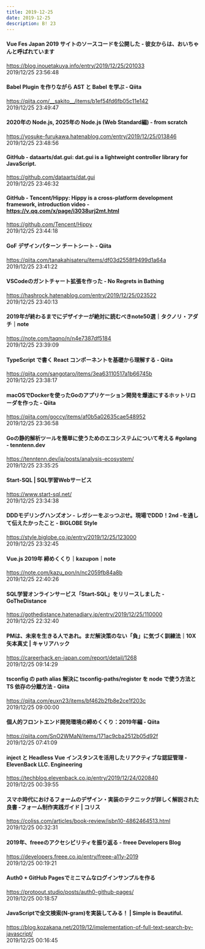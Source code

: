 ```yaml
---
title: 2019-12-25
date: 2019-12-25
description: B! 23
---
```


#### Vue Fes Japan 2019 サイトのソースコードを公開した - 彼女からは、おいちゃんと呼ばれています
https://blog.inouetakuya.info/entry/2019/12/25/201033<br>
2019/12/25 23:56:48<br>


#### Babel Plugin を作りながら AST と Babel を学ぶ - Qiita
https://qiita.com/__sakito__/items/b1ef54fd6fb05c11e142<br>
2019/12/25 23:49:47<br>


#### 2020年の Node.js, 2025年の Node.js (Web Standard編) - from scratch
https://yosuke-furukawa.hatenablog.com/entry/2019/12/25/013846<br>
2019/12/25 23:48:56<br>


#### GitHub - dataarts/dat.gui: dat.gui is a lightweight controller library for JavaScript.
https://github.com/dataarts/dat.gui<br>
2019/12/25 23:46:32<br>


#### GitHub - Tencent/Hippy: Hippy is a cross-platform development framework, introduction video - https://v.qq.com/x/page/i3038urj2mt.html
https://github.com/Tencent/Hippy<br>
2019/12/25 23:44:18<br>


#### GoF デザインパターン チートシート - Qiita
https://qiita.com/tanakahisateru/items/df03d2558f9499d1a64a<br>
2019/12/25 23:41:22<br>


#### VSCodeのガントチャート拡張を作った - No Regrets in Bathing
https://hashrock.hatenablog.com/entry/2019/12/25/023522<br>
2019/12/25 23:40:13<br>


#### 2019年が終わるまでにデザイナーが絶対に読むべきnote50選｜タクノリ・アダチ｜note
https://note.com/taqno/n/n4e7387df5184<br>
2019/12/25 23:39:09<br>


#### TypeScript で書く React コンポーネントを基礎から理解する - Qiita
https://qiita.com/sangotaro/items/3ea63110517a1b66745b<br>
2019/12/25 23:38:17<br>


#### macOSでDockerを使ったGoのアプリケーション開発を爆速にするホットリローダを作った - Qiita
https://qiita.com/goccy/items/af0b5a02635cae548952<br>
2019/12/25 23:36:58<br>


####   Goの静的解析ツールを簡単に使うためのエコシステムについて考える #golang - tenntenn.dev
https://tenntenn.dev/ja/posts/analysis-ecosystem/<br>
2019/12/25 23:35:25<br>


#### Start-SQL |  SQL学習Webサービス
https://www.start-sql.net/<br>
2019/12/25 23:34:38<br>


#### DDDモデリングハンズオン - レガシーをぶっつぶせ。現場でDDD！2nd  -を通して伝えたかったこと - BIGLOBE Style
https://style.biglobe.co.jp/entry/2019/12/25/123000<br>
2019/12/25 23:32:45<br>


#### Vue.js 2019年 締めくくり｜kazupon｜note
https://note.com/kazu_pon/n/nc2059fb84a8b<br>
2019/12/25 22:40:26<br>


#### SQL学習オンラインサービス「Start-SQL」をリリースしました - GoTheDistance
https://gothedistance.hatenadiary.jp/entry/2019/12/25/110000<br>
2019/12/25 22:32:40<br>


#### PMは、未来を生きる人であれ。まだ解決策のない「負」に気づく訓練法｜10X 矢本真丈 | キャリアハック
https://careerhack.en-japan.com/report/detail/1268<br>
2019/12/25 09:14:29<br>


#### tsconfig の path alias 解決に tsconfig-paths/register を node で使う方法と TS 依存の分離方法 - Qiita
https://qiita.com/euxn23/items/bf462b2fb8e2ce1f203c<br>
2019/12/25 09:00:00<br>


#### 個人的フロントエンド開発環境の締めくくり：2019年編 - Qiita
https://qiita.com/SnO2WMaN/items/171ac9cba2512b05d92f<br>
2019/12/25 07:41:09<br>


#### inject と Headless Vue インスタンスを活用したリアクティブな認証管理 - ElevenBack LLC. Engineering
https://techblog.elevenback.co.jp/entry/2019/12/24/020840<br>
2019/12/25 00:39:55<br>


####   スマホ時代におけるフォームのデザイン・実装のテクニックが詳しく解説された良書 -フォーム制作実践ガイド | コリス
https://coliss.com/articles/book-review/isbn10-4862464513.html<br>
2019/12/25 00:32:31<br>


#### 2019年、freeeのアクセシビリティを振り返る - freee Developers Blog
https://developers.freee.co.jp/entry/freee-a11y-2019<br>
2019/12/25 00:19:21<br>


#### Auth0 + GitHub Pagesでミニマムなログインサンプルを作る
https://protoout.studio/posts/auth0-github-pages/<br>
2019/12/25 00:18:57<br>


#### JavaScriptで全文検索(N-gram)を実装してみる！ | Simple is Beautiful.
https://blog.kozakana.net/2019/12/implementation-of-full-text-search-by-javascript/<br>
2019/12/25 00:16:45<br>



